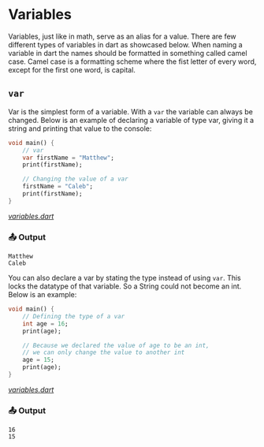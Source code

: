# Variables

Variables, just like in math, serve as an alias for a value. There are few different types of variables in dart as showcased below. When naming a variable in dart the names should be formatted in something called camel case. Camel case is a formatting scheme where the fist letter of every word, except for the first one word, is capital.

## `var`

Var is the simplest form of a variable. With a `var` the variable can always be changed. Below is an example of declaring a variable of type var, giving it a string and printing that value to the console:

```dart
void main() {
    // var
    var firstName = "Matthew";
    print(firstName);

    // Changing the value of a var
    firstName = "Caleb";
    print(firstName);
}
```

_[variables.dart](code/variables.dart)_

### 📤 Output

```
Matthew
Caleb
```

You can also declare a var by stating the type instead of using `var`. This locks the datatype of that variable. So a String could not become an int. Below is an example:

```dart
void main() {
    // Defining the type of a var
    int age = 16;
    print(age);

    // Because we declared the value of age to be an int,
    // we can only change the value to another int
    age = 15;
    print(age);
}
```

_[variables.dart](code/variables.dart)_

### 📤 Output

```
16
15
```

